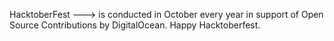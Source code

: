 HacktoberFest ---> is conducted in October every year in support of Open Source Contributions by DigitalOcean.
Happy Hacktoberfest.
